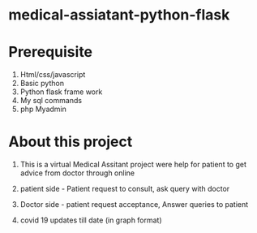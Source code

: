 # medical-assiatant-python-flask

# Prerequisite
1. Html/css/javascript
2. Basic python
3. Python flask frame work
4. My sql commands 
5. php Myadmin 


# About this project

1. This is a virtual Medical Assitant project were help for patient to get advice from doctor through online

2. patient side - Patient request to consult, ask query with doctor

3. Doctor side - patient request acceptance, Answer queries to patient

4. covid 19 updates till date (in graph format)





